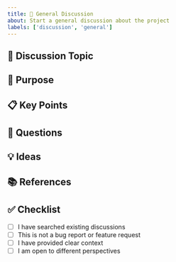```yaml
---
title: 💬 General Discussion
about: Start a general discussion about the project
labels: ['discussion', 'general']
---
```


## 💬 Discussion Topic
<!-- What would you like to discuss? -->

## 🎯 Purpose
<!-- What's the goal of this discussion? -->

## 📋 Key Points
<!-- List the main points you want to cover. -->

## 🤔 Questions
<!-- What specific questions do you have? -->

## 💡 Ideas
<!-- Any ideas or suggestions you'd like to share? -->

## 📚 References
<!-- Any relevant links, documentation, or examples? -->

## ✅ Checklist
- [ ] I have searched existing discussions
- [ ] This is not a bug report or feature request
- [ ] I have provided clear context
- [ ] I am open to different perspectives
